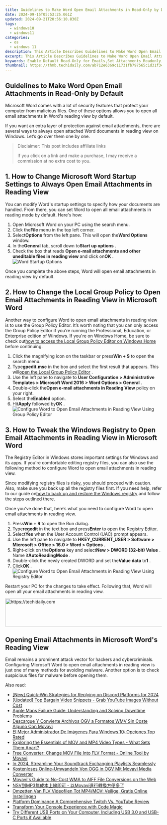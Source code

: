 ```yaml
---
title: Guidelines to Make Word Open Email Attachments in Read-Only by Default
date: 2024-09-15T05:53:25.061Z
updated: 2024-09-21T20:56:10.830Z
tags:
  - windows10
  - windows11
categories:
  - os
  - windows 11
description: This Article Describes Guidelines to Make Word Open Email Attachments in Read-Only by Default
excerpt: This Article Describes Guidelines to Make Word Open Email Attachments in Read-Only by Default
keywords: Enable Default Read-Only for Emails,Set Attachments Readonly,Prevent Edit Email Content,Secure Email Attachments,Word Open Settings Save as Readonly,Read-Only by Attachment Rule,Default Email Protection Mode
thumbnail: https://thmb.techidaily.com/ab712e6369c11731fb797565c1d31f34a50ed98f4e3e4e20f2e0bcfb8f432b00.jpg
---
```


## Guidelines to Make Word Open Email Attachments in Read-Only by Default

 Microsoft Word comes with a lot of security features that protect your computer from malicious files. One of these options allows you to open all email attachments in Word's reading view by default.

 If you want an extra layer of protection against email attachments, there are several ways to always open attached Word documents in reading view on Windows. Let’s go over them one by one.

>  Disclaimer: This post includes affiliate links
>
>  If you click on a link and make a purchase, I may receive a commission at no extra cost to you.
>

## 1\. How to Change Microsoft Word Startup Settings to Always Open Email Attachments in Reading View

 You can modify Word's startup settings to specify how your documents are handled. From there, you can set Word to open all email attachments in reading mode by default. Here's how:

1. Open Microsoft Word on your PC using the search menu.
2. Click the**File** menu in the top left corner.
3. Select**Options** from the left pane. This will open the**Word Options** window.
4. In the**General** tab, scroll down to**Start up options** .
5. Check the box that reads **Open e-mail attachments and other uneditable files in reading view** and click on**OK** .  
![Word Startup Options](https://static1.makeuseofimages.com/wordpress/wp-content/uploads/2022/10/Word-Startup-Options.jpg)

 Once you complete the above steps, Word will open email attachments in reading view by default.

## 2\. How to Change the Local Group Policy to Open Email Attachments in Reading View in Microsoft Word

 Another way to configure Word to open email attachments in reading view is to use the Group Policy Editor. It’s worth noting that you can only access the Group Policy Editor if you’re running the Professional, Education, or Enterprise edition of Windows. If you're on Windows Home, be sure to check out[how to access the Local Group Policy Editor on Windows Home](https://www.makeuseof.com/tag/access-group-policy-editor-even-windows-home-settings-try/) before continuing.

1. Click the magnifying icon on the taskbar or press**Win + S** to open the search menu.
2. Type**gpedit.msc** in the box and select the first result that appears. This will[open the Local Group Policy Editor](https://www.makeuseof.com/tag/open-local-group-policy-editor-windows/) .
3. Use the left pane to navigate to **User Configuration > Administrative Templates > Microsoft Word 2016 > Word Options > General** .
4. Double-click the**Open e-mail attachments in Reading View** policy on your right.
5. Select the**Enabled** option.
6. Hit**Apply** followed by**OK** .  
![Configure Word to Open Email Attachments in Reading View Using Group Policy Editor](https://static1.makeuseofimages.com/wordpress/wp-content/uploads/2022/10/Configure-Word-to-Open-Email-Attachments-in-Reading-View-Using-Group-Policy-Editor.jpg)

## 3\. How to Tweak the Windows Registry to Open Email Attachments in Reading View in Microsoft Word

 The Registry Editor in Windows stores important settings for Windows and its apps. If you're comfortable editing registry files, you can also use the following method to configure Word to open email attachments in reading view.

 Since modifying registry files is risky, you should proceed with caution. Also, make sure you back up all the registry files first. If you need help, refer to our guide on[how to back up and restore the Windows registry](https://www.makeuseof.com/tag/backup-restore-windows-registry/) and follow the steps outlined there.

 Once you’ve done that, here’s what you need to configure Word to open email attachments in reading view.

1. Press**Win + R** to open the Run dialog.
2. Type**regedit** in the text box and press**Enter** to open the Registry Editor.
3. Select**Yes** when the User Account Control (UAC) prompt appears.
4. Use the left pane to navigate to **HKEY\_CURRENT\_USER > Software > Microsoft > Office > 16.0 > Word > Options** .
5. Right-click on the**Options** key and select**New > DWORD (32-bit) Value** . Name it**AutoReadingMode** .
6. Double-click the newly created DWORD and set the**Value data** to**1** .
7. Click**OK** .  
![Configure Word to Open Email Attachments in Reading View Using Registry Editor](https://static1.makeuseofimages.com/wordpress/wp-content/uploads/2022/10/Configure-Word-to-Open-Email-Attachments-in-Reading-View-Using-Registry-Editor.jpg)

 Restart your PC for the changes to take effect. Following that, Word will open all your email attachments in reading view.

<!-- affiliate ads begin -->
<a href="https://aligracehair.sjv.io/c/5597632/2087267/19272" target="_top" id="2087267">
  <img src="//a.impactradius-go.com/display-ad/19272-2087267" border="0" alt="https://techidaily.com" width="728" height="90"/>
</a>
<img height="0" width="0" src="https://aligracehair.sjv.io/i/5597632/2087267/19272" style="position:absolute;visibility:hidden;" border="0" />
<!-- affiliate ads end -->

## Opening Email Attachments in Microsoft Word's Reading View

 Email remains a prominent attack vector for hackers and cybercriminals. Configuring Microsoft Word to open email attachments in reading view is just one of many methods for avoiding malware. Another option is to check suspicious files for malware before opening them.

<ins class="adsbygoogle"
     style="display:block"
     data-ad-format="autorelaxed"
     data-ad-client="ca-pub-7571918770474297"
     data-ad-slot="1223367746"></ins>

<ins class="adsbygoogle"
     style="display:block"
     data-ad-client="ca-pub-7571918770474297"
     data-ad-slot="8358498916"
     data-ad-format="auto"
     data-full-width-responsive="true"></ins>

<span class="atpl-alsoreadstyle">Also read:</span>
<div><ul>
<li><a href="https://discord-videos.techidaily.com/new-quick-win-strategies-for-replying-on-discord-platforms-for-2024/"><u>[New] Quick-Win Strategies for Replying on Discord Platforms for 2024</u></a></li>
<li><a href="https://youtube-web.techidaily.com/ed-top-bargain-video-snippets-grab-youtube-images-without-cost/"><u>[Updated] Top Bargain Video Snippets - Grab YouTube Images Without Cost</u></a></li>
<li><a href="https://os-tips.techidaily.com/apple-maps-failure-guide-understanding-and-solving-downtime-problems/"><u>Apple Maps Failure Guide: Understanding and Solving Downtime Problems</u></a></li>
<li><a href="https://win11-tips.techidaily.com/descargue-y-convierte-archivos-ogv-a-formatos-wmv-sin-coste-alguno-con-movavi/"><u>Descargue Y Convierte Archivos OGV a Formatos WMV Sin Coste Alguno Con Movavi</u></a></li>
<li><a href="https://win11-tips.techidaily.com/el-mejor-administrador-de-imagenes-para-windows-10-opciones-top-rated/"><u>El Mejor Administrador De Imágenes Para Windows 10: Opciones Top Rated</u></a></li>
<li><a href="https://win11-tips.techidaily.com/exploring-the-essentials-of-mov-and-mp4-video-types-what-sets-them-apart/"><u>Exploring the Essentials of MOV and MP4 Video Types - What Sets Them Apart?</u></a></li>
<li><a href="https://blog-min.techidaily.com/free-converter-change-mov-file-into-flv-format-online-tool-by-movavi/"><u>Free Converter: Change MOV File Into FLV Format - Online Tool by Movavi</u></a></li>
<li><a href="https://some-skills.techidaily.com/in-2024-streamline-your-soundtrack-exchanging-playlists-seamlessly/"><u>In 2024, Streamline Your Soundtrack Exchanging Playlists Seamlessly</u></a></li>
<li><a href="https://win11-tips.techidaily.com/kostenloses-online-umwandeln-von-ogg-in-ogv-mit-movavi-media-converter/"><u>Kostenloses Online-Umwandeln Von OGG in OGV Mit Movavi Media Converter</u></a></li>
<li><a href="https://win11-tips.techidaily.com/movavis-guide-to-no-cost-wma-to-aiff-file-conversions-on-the-web/"><u>Movavi's Guide to No-Cost WMA to AIFF File Conversions on the Web</u></a></li>
<li><a href="https://win11-tips.techidaily.com/nsvmp3-movavi/"><u>NSV到MP3無成本上線即可 - 以Movavi進行轉換方便多了</u></a></li>
<li><a href="https://win11-tips.techidaily.com/omzetten-van-flv-videofilen-tot-mp4mov-veilige-gratis-online-instellingen/"><u>Omzetten Van FLV Videofilen Tot MP4/MOV: Veilige, Gratis Online Instellingen</u></a></li>
<li><a href="https://article-posts.techidaily.com/platform-dominance-a-comprehensive-twitch-vs-youtube-review/"><u>Platform Dominance A Comprehensive Twitch Vs. YouTube Review</u></a></li>
<li><a href="https://games-able.techidaily.com/transform-your-console-experience-with-code-magic/"><u>Transform Your Console Experience with Code Magic</u></a></li>
<li><a href="https://driver-download.techidaily.com/try-different-usb-ports-on-your-computer-including-usb-30-and-usb-c-ports-if-available/"><u>Try Different USB Ports on Your Computer, Including USB 3.0 and USB-C Ports if Available</u></a></li>
</ul></div>

